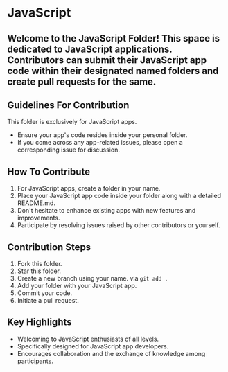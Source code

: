 

# JavaScript
## Welcome to the JavaScript Folder! This space is dedicated to JavaScript applications. Contributors can submit their JavaScript app code within their designated named folders and create pull requests for the same.
## Guidelines For Contribution
This folder is exclusively for JavaScript apps.
- Ensure your app's code resides inside your personal folder.
- If you come across any app-related issues, please open a corresponding issue for discussion.
## How To Contribute
1. For JavaScript apps, create a folder in your name.
2. Place your JavaScript app code inside your folder along with a detailed README.md.
3. Don't hesitate to enhance existing apps with new features and improvements.
4. Participate by resolving issues raised by other contributors or yourself.
## Contribution Steps
1. Fork this folder.
2. Star this folder.
3. Create a new branch using your name.
via ``git add .``
5. Add your folder with your JavaScript app.
6. Commit your code.
7. Initiate a pull request.
## Key Highlights
- Welcoming to JavaScript enthusiasts of all levels.
- Specifically designed for JavaScript app developers.
- Encourages collaboration and the exchange of knowledge among participants.
